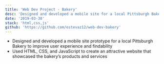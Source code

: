 ```yaml
---
title: 'Web Dev Project - Bakery'
desc: 'Designed and developed a mobile site for a local Pittsburgh Bakery to improve user experience and findability'
date: '2019-03-30'
stack: 'html,css,js'
github: 'https://github.com/estevaz12/web-dev-bakery'
---
```


- Designed and developed a mobile site prototype for a local Pittsburgh Bakery to improve user experience and findability
- Used HTML, CSS, and JavaScript to create an attractive website that showcased the bakery’s products and services
